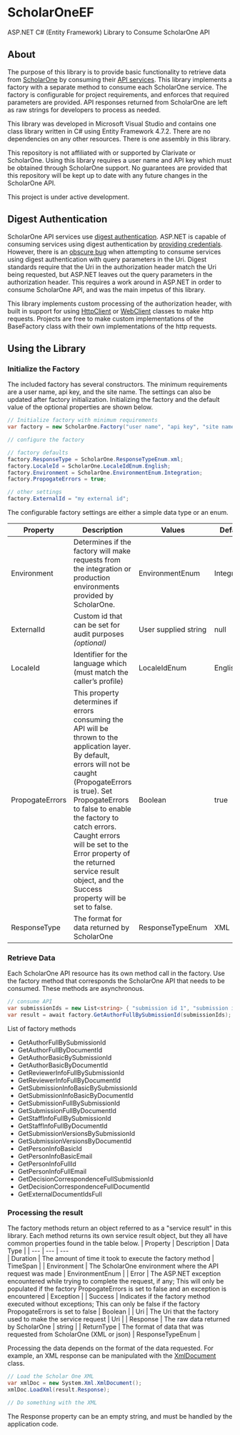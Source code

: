 # ScholarOneEF  
ASP.NET C# (Entity Framework) Library to Consume ScholarOne API  

## About  
The purpose of this library is to provide basic functionality to retrieve data from [ScholarOne](https://clarivate.com/webofsciencegroup/support/scholarone-manuscripts/for-developers/) by consuming their [API services](https://clarivate.com/webofsciencegroup/wp-content/uploads/sites/2/2021/06/API_Reference_NOV2020.pdf). This library implements a factory with a separate method to consume each ScholarOne service. The factory is configurable for project requirements, and enforces that required parameters are provided. API responses returned from ScholarOne are left as raw strings for developers to process as needed.  

This library was developed in Microsoft Visual Studio and contains one class library written in C# using Entity Framework 4.7.2. There are no dependencies on any other resources. There is one assembly in this library.  

This repository is not affiliated with or supported by Clarivate or ScholarOne. Using this library requires a user name and API key which must be obtained through ScholarOne support. No guarantees are provided that this repository will be kept up to date with any future changes in the ScholarOne API. 

This project is under active development. 

## Digest Authentication  
ScholarOne API services use [digest authentication](https://httpwg.org/specs/rfc7616.html). ASP.NET is capable of consuming services using digest authentication by [providing credentials](https://docs.microsoft.com/en-us/dotnet/api/system.net.networkcredential?view=net-6.0). However, there is an [obscure bug](https://stackoverflow.com/questions/3109507/httpwebrequests-sends-parameterless-uri-in-authorization-header) when attempting to consume services using digest authentication with query parameters in the Uri. Digest standards require that the Uri in the authorization header match the Uri being requested, but ASP.NET leaves out the query parameters in the authorization header. This requires a work around in ASP.NET in order to consume ScholarOne API, and was the main impetus of this library.  

This library implements custom processing of the authorization header, with built in support for using [HttpClient](https://docs.microsoft.com/en-us/dotnet/api/system.net.http.httpclient?view=net-6.0&viewFallbackFrom=net-4.7.2) or [WebClient](https://docs.microsoft.com/en-us/dotnet/api/system.net.webclient?view=net-6.0&viewFallbackFrom=net-4.7.2) classes to make http requests. Projects are free to make custom implementations of the BaseFactory class with their own implementations of the http requests.  

## Using the Library  

### Initialize the Factory  

The included factory has several constructors. The minimum requirements are a user name, api key, and the site name. The settings can also be updated after factory initialization. Initializing the factory and the default value of the optional properties are shown below.

```C#
// Initialize factory with minimum requirements  
var factory = new ScholarOne.Factory("user name", "api key", "site name");  

// configure the factory  

// factory defaults  
factory.ResponseType = ScholarOne.ResponseTypeEnum.xml; 
factory.LocaleId = ScholarOne.LocaleIdEnum.English;  
factory.Environment = ScholarOne.EnvironmentEnum.Integration;  
factory.PropogateErrors = true;  

// other settings  
factory.ExternalId = "my external id";  
``` 

The configurable factory settings are either a simple data type or an enum. 

| Property | Description | Values | Default | 
| ---      | ---       | ---      | ---        
| Environment | Determines if the factory will make requests from the integration or production environments provided by ScholarOne. | EnvironmentEnum | Integration | 
| ExternalId | Custom id that can be set for audit purposes *(optional)* | User supplied string | null | 
| LocaleId | Identifier for the language which (must match the caller’s profile) | LocaleIdEnum | English | 
| PropogateErrors | This property determines if errors consuming the API will be thrown to the application layer. By default, errors will not be caught (PropogateErrors is true). Set PropogateErrors to false to enable the factory to catch errors. Caught errors will be set to the Error property of the returned service result object, and the Success property will be set to false. | Boolean | true | 
| ResponseType | The format for data returned by ScholarOne | ResponseTypeEnum | XML | 

### Retrieve Data
Each ScholarOne API resource has its own method call in the factory. Use the factory method that corresponds the ScholarOne API that needs to be consumed. These methods are asynchronous.
```C#
// consume API
var submissionIds = new List<string> { "submission id 1", "submission id 2" };
var result = await factory.GetAuthorFullBySubmissionId(submissionIds);
```
List of factory methods
  - GetAuthorFullBySubmissionId
  - GetAuthorFullByDocumentId
  - GetAuthorBasicBySubmissionId
  - GetAuthorBasicByDocumentId
  - GetReviewerInfoFullBySubmissionId
  - GetReviewerInfoFullByDocumentId
  - GetSubmissionInfoBasicBySubmissionId
  - GetSubmissionInfoBasicByDocumentId
  - GetSubmissionFullBySubmissionId
  - GetSubmissionFullByDocumentId
  - GetStaffInfoFullBySubmissionId
  - GetStaffInfoFullByDocumentId
  - GetSubmissionVersionsBySubmissionId
  - GetSubmissionVersionsByDocumentId
  - GetPersonInfoBasicId
  - GetPersonInfoBasicEmail
  - GetPersonInfoFullId
  - GetPersonInfoFullEmail
  - GetDecisionCorrespondenceFullSubmissionId
  - GetDecisionCorrespondenceFullDocumentId
  - GetExternalDocumentIdsFull

### Processing the result
The factory methods return an object referred to as a "service result" in this library. Each method returns its own service result object, but they all have common properties found in the table below.
| Property | Description | Data Type | 
| ---      | ---       | ---       
| Duration | The amount of time it took to execute the factory method | TimeSpan |
| Environment | The ScholarOne environment where the API request was made | EnvironmentEnum |
| Error | The ASP.NET exception encountered while trying to complete the request, if any; This will only be populated if the factory PropogateErrors is set to false and an exception is encountered | Exception |
| Success | Indicates if the factory method executed without exceptions; This can only be false if the factory PropogateErrors is set to false | Boolean |
| Uri | The Uri that the factory used to make the service request | Uri |
| Response | The raw data returned by ScholarOne | string |
| ReturnType | The format of data that was requested from ScholarOne (XML or json) | ResponseTypeEnum |

Processing the data depends on the format of the data requested. For example, an XML response can be manipulated with the [XmlDocument](https://docs.microsoft.com/en-us/dotnet/api/system.xml.xmldocument?view=net-6.0) class.
```C#
// Load the Scholar One XML
var xmlDoc = new System.Xml.XmlDocument();
xmlDoc.LoadXml(result.Response);

// Do something with the XML
```

The Response property can be an empty string, and must be handled by the application code.
